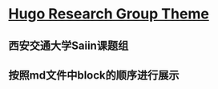 # [Hugo Research Group Theme](https://github.com/wowchemy/starter-hugo-research-group)

## 西安交通大学Saiin课题组

## 按照md文件中block的顺序进行展示
